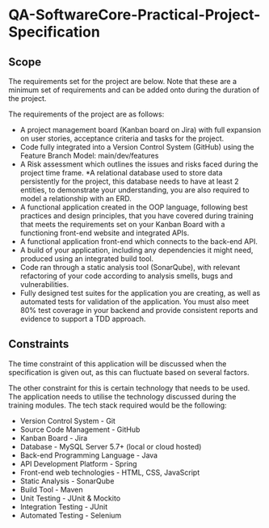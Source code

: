 # QA-SoftwareCore-Practical-Project-Specification

## Scope
The requirements set for the project are below. Note that these are a minimum set of requirements and can be added onto during the duration of the project.

The requirements of the project are as follows:
* A project management board (Kanban board on Jira) with full expansion on user stories, acceptance criteria and tasks for the project.
* Code fully integrated into a Version Control System (GitHub) using the Feature Branch Model: main/dev/features
* A Risk assessment which outlines the issues and risks faced during the project time frame.
*A relational database used to store data persistently for the project, this database needs to have at least 2 entities, to demonstrate your understanding, you are also required to model a relationship with an ERD.
* A functional application created in the OOP language, following best practices and design principles, that you have covered during training that meets the requirements set on your Kanban Board with a functioning front-end website and integrated APIs.
* A functional application front-end which connects to the back-end API.
* A build of your application, including any dependencies it might need, produced using an integrated build tool.
* Code ran through a static analysis tool (SonarQube), with relevant refactoring of your code according to analysis smells, bugs and vulnerabilities.
* Fully designed test suites for the application you are creating, as well as automated tests for validation of the application. You must also meet 80% test coverage in your backend and provide consistent reports and evidence to support a TDD approach.

## Constraints
The time constraint of this application will be discussed when the specification is given out, as this can fluctuate based on several factors.

The other constraint for this is certain technology that needs to be used. The application needs to utilise the technology discussed during the training modules. The tech stack required would be the following:
* Version Control System - Git
* Source Code Management - GitHub
* Kanban Board - Jira
* Database - MySQL Server 5.7+ (local or cloud hosted)
* Back-end Programming Language - Java
* API Development Platform - Spring
* Front-end web technologies - HTML, CSS, JavaScript
* Static Analysis - SonarQube
* Build Tool - Maven
* Unit Testing - JUnit & Mockito
* Integration Testing - JUnit
* Automated Testing - Selenium
